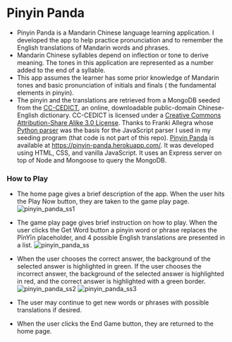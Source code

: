 # Pinyin Panda

- Pinyin Panda is a Mandarin Chinese language learning application. I developed the app to help practice pronunciation and to remember the English translations of Mandarin words and phrases.
- Mandarin Chinese syllables depend on inflection or tone to derive meaning. The tones in this application are represented as a number added to the end of a syllable.
- This app assumes the learner has some prior knowledge of Mandarin tones and basic pronunciation of initials and finals ( the fundamental elements in pinyin).
- The pinyin and the translations are retrieved from a MongoDB seeded from the [CC-CEDICT](https://cc-cedict.org/wiki/), an online, downloadable public-domain Chinese-English dictionary. CC-CEDICT is licensed under a [Creative Commons Attribution-Share Alike 3.0 License](https://creativecommons.org/licenses/by-sa/3.0/). Thanks to Franki Allegra whose [Python parser](https://github.com/rubber-duck-dragon/rubber-duck-dragon.github.io/blob/master/cc-cedict_parser/parser.py) was the basis for the JavaScript parser I used in my seeding program (that code is not part of this repo).
  [Pinyin Panda](https://pinyin-panda.herokuapp.com/) is available at https://pinyin-panda.herokuapp.com/. It was developed using HTML, CSS, and vanilla JavaScript. It uses an Express server on top of Node and Mongoose to query the MongoDB.

### How to Play

- The home page gives a brief description of the app. When the user hits the Play Now button, they are taken to the game play page.
![pinyin_panda_ss1](https://user-images.githubusercontent.com/26013167/182531031-0ecc5789-d698-44d2-9356-f4859a5445f2.png)

- The game play page gives brief instruction on how to play. When the user clicks the Get Word button a pinyin word or phrase replaces the PīnYīn placeholder, and 4 possible English translations are presented in a list.
  ![pinyin_panda_ss](https://user-images.githubusercontent.com/26013167/182531116-ffe2084a-fc95-4ee7-806f-6397aec3cef4.png)

- When the user chooses the correct answer, the background of the selected answer is highlighted in green. If the user chooses the incorrect answer, the background of the selected answer is highlighted in red, and the correct answer is highlighted with a green border.
  ![pinyin_panda_ss2](https://user-images.githubusercontent.com/26013167/182531152-52cd2156-70d5-48c2-a1ac-f8b919d9ebec.png)
  ![pinyin_panda_ss3](https://user-images.githubusercontent.com/26013167/182531159-4a6b7cf1-8727-4343-8c62-1dec0e4dad23.png)

- The user may continue to get new words or phrases with possible translations if desired.
- When the user clicks the End Game button, they are returned to the home page.


